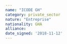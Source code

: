 ```yaml
---
name: "ICODE GH"
category: private_sector
nature: "Entreprise"
nationality: GHA
alliance: 
date_signed: '2018-11-12'
---
```

    